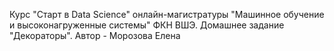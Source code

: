 Курс "Старт в Data Science" онлайн-магистратуры "Машинное обучение и высоконагруженные системы" ФКН ВШЭ. 
Домашнее задание "Декораторы". Автор - Морозова Елена

